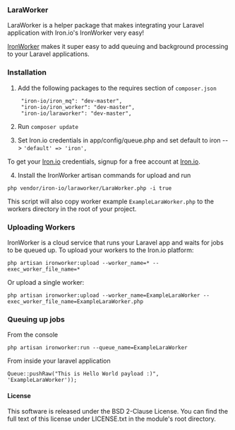 
###  LaraWorker

LaraWorker is a helper package that makes integrating your Laravel application with Iron.io's IronWorker very easy!

[IronWorker](http://www.iron.io) makes it super easy to add queuing and background processing to your Laravel applications.

### Installation

1. Add the following packages to the requires section of `composer.json`

        "iron-io/iron_mq": "dev-master",
        "iron-io/iron_worker": "dev-master",
        "iron-io/laraworker": "dev-master",

2. Run `composer update`

3. Set Iron.io credentials in app/config/queue.php and set default to iron --> `'default' => 'iron',`

To get your [Iron.io](http://www.iron.io) credentials, signup for a free account at [Iron.io](http://www.iron.io).

4. Install the IronWorker artisan commands for upload and run

`php vendor/iron-io/laraworker/LaraWorker.php -i true`

This script will also copy worker example `ExampleLaraWorker.php` to the workers directory in the root of your project.

### Uploading Workers

IronWorker is a cloud service that runs your Laravel app and waits for jobs to be queued up. To upload your workers to the Iron.io platform:

`php artisan ironworker:upload --worker_name=* --exec_worker_file_name=*`

Or upload a single worker:

`php artisan ironworker:upload --worker_name=ExampleLaraWorker --exec_worker_file_name=ExampleLaraWorker.php`


### Queuing up jobs

From the console

`php artisan ironworker:run --queue_name=ExampleLaraWorker`


From inside your laravel application

`Queue::pushRaw("This is Hello World payload :)", 'ExampleLaraWorker'));`


#### License

This software is released under the BSD 2-Clause License. You can find the full text of
this license under LICENSE.txt in the module's root directory.
